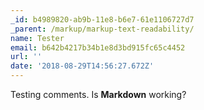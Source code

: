 ```yaml
---
_id: b4989820-ab9b-11e8-b6e7-61e1106727d7
_parent: /markup/markup-text-readability/
name: Tester
email: b642b4217b34b1e8d3bd915fc65c4452
url: ''
date: '2018-08-29T14:56:27.672Z'
---
```

Testing comments. Is **Markdown** working?
